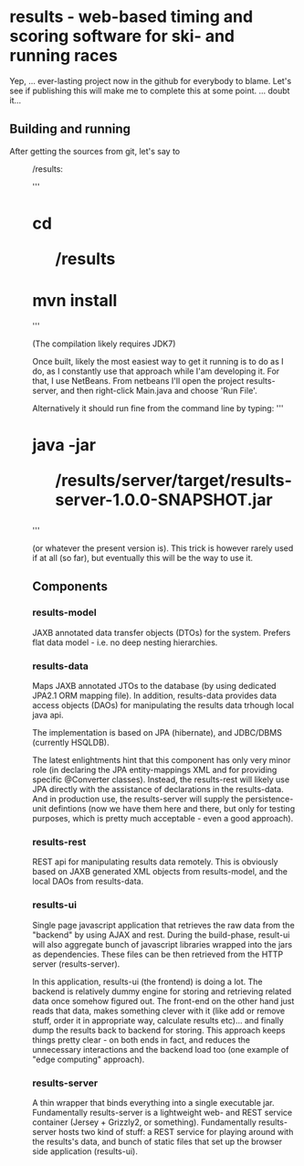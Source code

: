 # results - web-based timing and scoring software for ski- and running races

Yep, ... ever-lasting project now in the github for everybody to blame. Let's see if publishing this will make me to complete this at some point. ... doubt it...

## Building and running

After getting the sources from git, let's say to <dir>/results:

'''
# cd <dir>/results
# mvn install
'''

(The compilation likely requires JDK7)

Once built, likely the most easiest way to get it running is to do as I do,
as I constantly use that approach while I'am developing it. For that,
I use NetBeans. From netbeans I'll  open the project results-server,
and then right-click Main.java and choose 'Run File'. 

Alternatively it should run fine from the command line by typing:
'''
# java -jar <dir>/results/server/target/results-server-1.0.0-SNAPSHOT.jar
'''

(or whatever the present version is). This trick is however rarely used if
at all (so far), but eventually this will be the way to use it.

## Components

### results-model

JAXB annotated data transfer objects (DTOs) for the system. Prefers flat data model - i.e. no deep nesting hierarchies.

### results-data

Maps JAXB annotated JTOs to the database (by using dedicated JPA2.1 ORM mapping file). In addition, results-data provides data access objects (DAOs) for manipulating the results data trhough local java api.

The implementation is based on JPA (hibernate), and JDBC/DBMS (currently HSQLDB).

The latest enlightments hint that this component has only very minor role (in declaring the JPA entity-mappings XML and for providing specific @Converter classes). Instead, the results-rest will likely use JPA directly with the assistance of declarations in the results-data. And in production use, the results-server will supply the persistence-unit defintions (now we have them here and there, but only for testing purposes, which is pretty much acceptable - even a good approach).

### results-rest

REST api for manipulating results data remotely. This is obviously based on JAXB generated XML objects from results-model, and the local DAOs from results-data.

### results-ui

Single page javascript application that retrieves the raw data from the
"backend" by using AJAX and rest. During the build-phase, result-ui will
also aggregate bunch of javascript libraries wrapped into the jars as
dependencies. These files can be then retrieved from the HTTP server
(results-server).

In this application, results-ui (the frontend) is doing a lot. The backend
is relatively dummy engine for storing and retrieving related data once somehow figured out. The front-end on the other hand just reads that data, makes
something clever with it (like add or remove stuff, order it in appropriate
way, calculate results etc)... and finally dump the results back to
backend for storing. This approach keeps things pretty clear - on both
ends in fact, and reduces the unnecessary interactions and the backend load
too (one example of "edge computing" approach).

### results-server

A thin wrapper that binds everything into a single executable jar. Fundamentally results-server is a lightweight web- and REST service container (Jersey + Grizzly2, or something). Fundamentally results-server hosts two kind of stuff:
a REST service for playing around with the results's data, and bunch of static
files that set up the browser side application (results-ui).

